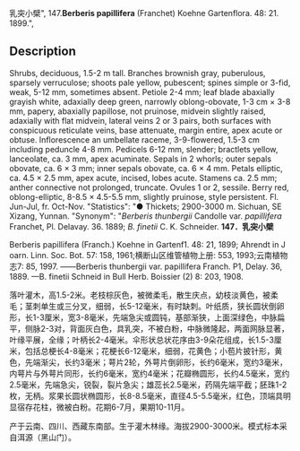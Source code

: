 乳突小檗",
147.**Berberis papillifera** (Franchet) Koehne Gartenflora. 48: 21. 1899.",

## Description
Shrubs, deciduous, 1.5-2 m tall. Branches brownish gray, puberulous, sparsely verruculose; shoots pale yellow, pubescent; spines simple or 3-fid, weak, 5-12 mm, sometimes absent. Petiole 2-4 mm; leaf blade abaxially grayish white, adaxially deep green, narrowly oblong-obovate, 1-3 cm × 3-8 mm, papery, abaxially papillose, not pruinose, midvein slightly raised, adaxially with flat midvein, lateral veins 2 or 3 pairs, both surfaces with conspicuous reticulate veins, base attenuate, margin entire, apex acute or obtuse. Inflorescence an umbellate raceme, 3-9-flowered, 1.5-3 cm including peduncle 4-8 mm. Pedicels 6-12 mm, slender; bractlets yellow, lanceolate, ca. 3 mm, apex acuminate. Sepals in 2 whorls; outer sepals obovate, ca. 6 × 3 mm; inner sepals obovate, ca. 6 × 4 mm. Petals elliptic, ca. 4.5 × 2.5 mm, apex acute, incised, lobes acute. Stamens ca. 2.5 mm; anther connective not prolonged, truncate. Ovules 1 or 2, sessile. Berry red, oblong-elliptic, 8-8.5 × 4.5-5.5 mm, slightly pruinose, style persistent. Fl. Jun-Jul, fr. Oct-Nov.
  "Statistics": "● Thickets; 2900-3000 m. Sichuan, SE Xizang, Yunnan.
  "Synonym": "*Berberis thunbergii* Candolle var. *papillifera* Franchet, Pl. Delavay. 36. 1889; *B. finetii* C. K. Schneider.
**147．乳突小檗**

Berberis papillifera (Franch.) Koehne in Gartenf1. 48: 21, 1899; Ahrendt in J oarn. Linn. Soc. Bot. 57: 158, 1961;横断山区维管植物上册: 553, 1993;云南植物志7: 85, 1997. ——Berberis thunbergii var. papillifera Franch. P1, Delay. 36, 1889. —B. finetii Schneid in Bull Herb. Boissier (2) 8: 203, 1908.

落叶灌木，高1.5-2米。老枝棕灰色，被微柔毛，散生庆点，幼枝淡黄色，被柔毛；茎刺单生或三分叉，细弱，长5-12毫米，有时缺刺。叶纸质，狭长圆状倒卵形，长1-3厘米，宽3-8毫米，先端急尖或圆钝，基部渐狭，上面深绿色，中脉扁平，侧脉2-3对，背面灰白色，具乳突，不被白粉，中脉微隆起，两面网脉显著，叶缘平展，全缘；叶柄长2-4毫米。伞形状总状花序由3-9朵花组成，长1.5-3厘米，包括总梗长4-8毫米；花梗长6-12毫米，细弱，花黄色；小苞片披针形，黄色，先端渐尖，长约3毫米；萼片2轮，外萼片倒卵形，长约6毫米，宽约3毫米，内萼片与外萼片同形，长约6毫米，宽约4毫米；花瓣椭圆形，长约4.5毫米，宽约2.5毫米，先端急尖，锐裂，裂片急尖；雄蕊长2.5毫米，药隔先端平截；胚珠1-2枚，无柄。浆果长圆状椭圆形，长8-8.5毫米，直径4.5-5.5毫米，红色，顶端具明显宿存花柱，微被白粉。花期6-7月，果期10-11月。

产于云南、四川、西藏东南部。生于灌木林缘。海拔2900-3000米。模式标本采自洱源（黑山门）。

